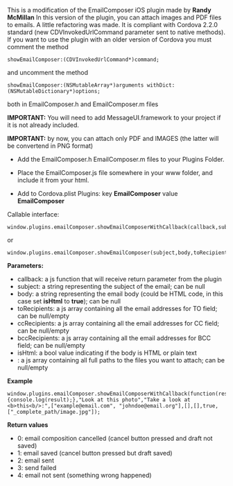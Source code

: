 This is a modification of the EmailComposer iOS plugin made by **Randy McMillan**
In this version of the plugin, you can attach images and PDF files to emails. A little refactoring was made.
It is compliant with Cordova 2.2.0 standard (new CDVInvokedUrlCommand parameter sent to native methods). If you want to use the plugin with an older version of Cordova you must comment the method

	showEmailComposer:(CDVInvokedUrlCommand*)command;
	
and uncomment the method

	showEmailComposer:(NSMutableArray*)arguments withDict:(NSMutableDictionary*)options;
	
both in EmailComposer.h and EmailComposer.m files

**IMPORTANT:** You will need to add MessageUI.framework to your project if it is not already included.

**IMPORTANT:** by now, you can attach only PDF and IMAGES (the latter will be convertend in PNG format)

- Add the EmailComposer.h EmailComposer.m  files to your Plugins Folder.

- Place the EmailComposer.js file somewhere in your www folder, and include it from your html.

- Add to Cordova.plist Plugins: key **EmailComposer** value **EmailComposer**

Callable interface:

	window.plugins.emailComposer.showEmailComposerWithCallback(callback,subject,body,toRecipients,ccRecipients,bccRecipients,isHtml,attachments);

or

	window.plugins.emailComposer.showEmailComposer(subject,body,toRecipients,ccRecipients,bccRecipients,isHtml,attachments);

**Parameters:**
- callback: a js function that will receive return parameter from the plugin
- subject: a string representing the subject of the email; can be null
- body: a string representing the email body (could be HTML code, in this case set **isHtml** to **true**); can be null
- toRecipients: a js array containing all the email addresses for TO field; can be null/empty
- ccRecipients: a js array containing all the email addresses for CC field; can be null/empty
- bccRecipients: a js array containing all the email addresses for BCC field; can be null/empty
- isHtml: a bool value indicating if the body is HTML or plain text
- <attachments>: a js array containing all full paths to the files you want to attach; can be null/empty

**Example**

	window.plugins.emailComposer.showEmailComposerWithCallback(function(result){console.log(result);},"Look at this photo","Take a look at <b>this<b/>:",["example@email.com", "johndoe@email.org"],[],[],true,["_complete_path/image.jpg"]);

**Return values**
- 0: email composition cancelled (cancel button pressed and draft not saved)
- 1: email saved (cancel button pressed but draft saved)
- 2: email sent
- 3: send failed
- 4: email not sent (something wrong happened)
